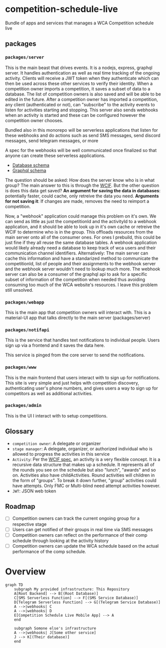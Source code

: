 # competition-schedule-live
Bundle of apps and services that manages a WCA Competition schedule live

## packages

### `packages/server`

This is the main beast that drives events. It is a nodejs, express, graphql server. It handles authentication as well as real time tracking of the ongoing activity. Clients will receive a JWT token when they authenticate which can then be used across these other services to verify their identity. When a competition owner imports a competition, it saves a subset of data to a database. The list of competition owners is also saved and will be able to be edited in the future. After a competition owner has imported a competition, any client (authenticated or not), can "subscribe" to the activity events to listen for activities starting and stopping. This server also sends webhooks when an activity is started and these can be configured however the competition owner chooses.

Bundled also in this monorepo will be serverless applications that listen for these webhooks and do actions such as send SMS messages, send discord messages, send telegram messages, or more

A spec for the webhooks will be well communicated once finalized so that anyone can create these serverless applications.

- [Database schema](./packages/server/prisma/schema.prisma)
- [Graphql schema](./packages/server/graphql/schema)


The question should be asked: How does the server know who is in what group? The main answer to this is through the [WCIF](https://github.com/thewca/wcif/blob/master/specification.md). But the other question is does this data get saved?
**An argument for saving the data in databases**: potentially faster, could cache, only retreive the data you need.
**Arguments for not saving it**: If changes are made, removes the need to reimport a competition.

Now, a "webhook" application could manage this problem on it's own. We can send as little as just the competitionId and the activityId to a webhook application, and it should be able to look up in it's own cache or retreive the WCIF to determine who is in the group. This offloads resources from the main server onto all of the consumer ones. For ones I prebuild, this could be just fine if they all reuse the same database tables. A webhook application would likely already need a database to keep track of wca users and their communication channel identifiers.
Alternatively: The main server can cache this information and have a standarized method to communicate the competitionId, list of people and their assignments to the webhook server and the webhook server wouldn't need to lookup much more. The webhook server can also be a consumer of the graphql api to ask for a specific subset of information of the competition when needed thus avoiding consuming too much of the WCA website's resources.
I leave this problem still unsolved. 

### `packages/webapp`

This is the main app that competition owners will interact with. This is a material-UI app that talks directly to the main server (packages/server)

### `packages/notifapi`

This is the service that handles text notifications to individual people. Users sign up via a frontend and it saves the data here.

This service is pinged from the core server to send the notifications.

### `packages/www`

This is the main frontend that users interact with to sign up for notifications. This site is very simple and just helps with competition discovery, authenticating user's phone numbers, and gives users a way to sign up for competitors as well as additional activities.

### `packages/admin`

This is the UI I interact with to setup competitions.

## Glossary

- `competition owner`: A delegate or organizer
- `stage manager`: A delegate, organizer, or authorized individual who is allowed to progress the activities in this service
- `Activity`: Per the [WCIF spec](https://github.com/thewca/wcif/blob/master/specification.md), an activity is a very flexible concept. It is a recursive data structure that makes up a schedule. It represents all of the rounds you see on the schedule but also "lunch", "awards" and so on. Activities also have childActivities. Round activities will children in the form of "groups". To break it down further, "group" activities could have attempts. Only FMC or Multi-blind need attempt activities however.
- `JWT`: JSON web token

## Roadmap

- [ ] Competition owners can track the current ongoing group for a respective stage
- [ ] Users can get notified of their groups in real time via SMS messages
- [ ] Competition owners can reflect on the performance of their comp schedule through looking at the activity history
- [ ] Competition owners can update the WCA schedule based on the actual performance of the comp schedule.

# Overview

```mermaid
graph TD
    subgraph My provided infrastructure: This Repository
    A[Root Backend] --> B[(Root Database)]
    C[SMS Serverless Function] --> F[(SMS Service Database)]
    D[Telegram Serverless Function] --> G[(Telegram Service Database)]
    A -->|webhooks| C
    A -->|webhooks| D
    E[Competition Schedule Live Mobile App] --> A
    end
    
    subgraph Somone else's infrastructure
    A -->|webhooks| J[Some other service]
    J --> K[(Their database)]
    end
```
